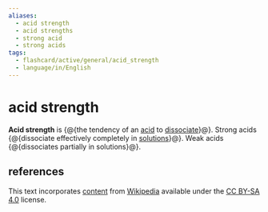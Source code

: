 ```yaml
---
aliases:
  - acid strength
  - acid strengths
  - strong acid
  - strong acids
tags:
  - flashcard/active/general/acid_strength
  - language/in/English
---
```


# acid strength

__Acid strength__ is {@{the tendency of an [acid](acid.md) to [dissociate](dissociation%20(chemistry).md)}@}. Strong acids {@{dissociate effectively completely in [solutions](solution%20(chemistry).md)}@}. Weak acids {@{dissociates partially in solutions}@}. <!--SR:!2025-03-17,549,330!2027-08-30,1257,350!2027-06-22,1205,350-->

## references

This text incorporates [content](https://en.wikipedia.org/wiki/acid_strength) from [Wikipedia](Wikipedia.md) available under the [CC BY-SA 4.0](https://creativecommons.org/licenses/by-sa/4.0/) license.
